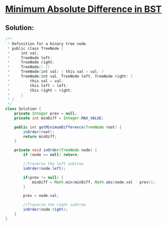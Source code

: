 # [Minimum Absolute Difference in BST](https://leetcode.com/problems/minimum-absolute-difference-in-bst/description/?envType=study-plan-v2&envId=top-interview-150)
## Solution:
```java
/**
 * Definition for a binary tree node.
 * public class TreeNode {
 *     int val;
 *     TreeNode left;
 *     TreeNode right;
 *     TreeNode() {}
 *     TreeNode(int val) { this.val = val; }
 *     TreeNode(int val, TreeNode left, TreeNode right) {
 *         this.val = val;
 *         this.left = left;
 *         this.right = right;
 *     }
 * }
 */
class Solution {
    private Integer prev = null;
    private int minDiff = Integer.MAX_VALUE;

    public int getMinimumDifference(TreeNode root) {  
        inOrder(root);
        return minDiff;
    }

    private void inOrder(TreeNode node) {
        if (node == null) return;

        //Traverse the left subtree
        inOrder(node.left);

        if(prev != null) {
            minDiff = Math.min(minDiff, Math.abs(node.val - prev));
        }

        prev = node.val;

        //Traverse the right subtree
        inOrder(node.right);
    }
}
```
